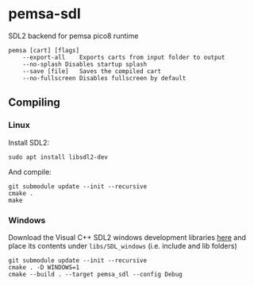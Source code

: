 # pemsa-sdl
SDL2 backend for pemsa pico8 runtime

```
pemsa [cart] [flags]
	--export-all	Exports carts from input folder to output
	--no-splash	Disables startup splash
	--save [file]	Saves the compiled cart
	--no-fullscreen	Disables fullscreen by default
```

## Compiling

### Linux

Install SDL2:

```
sudo apt install libsdl2-dev
```

And compile:

```
git submodule update --init --recursive
cmake .
make
```

### Windows

Download the Visual C++ SDL2 windows development libraries [here](https://www.libsdl.org/download-2.0.php) and place its contents under `libs/SDL_windows` (i.e. include and lib folders)

```
git submodule update --init --recursive
cmake . -D WINDOWS=1
cmake --build . --target pemsa_sdl --config Debug
```
